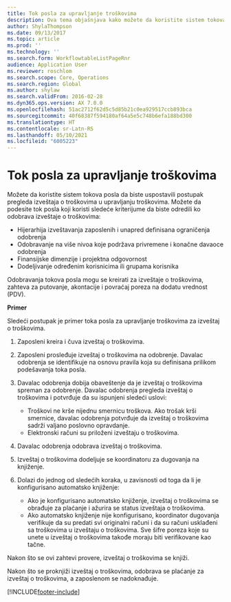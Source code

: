 ```yaml
---
title: Tok posla za upravljanje troškovima
description: Ova tema objašnjava kako možete da koristite sistem tokova posla u usluzi Microsoft Dynamics 365 Finance, da biste uspostavili postupak pregleda izveštaja o troškovima u upravljanju troškovima.
author: ShylaThompson
ms.date: 09/13/2017
ms.topic: article
ms.prod: ''
ms.technology: ''
ms.search.form: WorkflowtableListPageRnr
audience: Application User
ms.reviewer: roschlom
ms.search.scope: Core, Operations
ms.search.region: Global
ms.author: shylaw
ms.search.validFrom: 2016-02-28
ms.dyn365.ops.version: AX 7.0.0
ms.openlocfilehash: 51ac2712f62d5c5d85b21c0ea929517ccb893bca
ms.sourcegitcommit: 40f68387f594180af64a5e5c748b6efa188bd300
ms.translationtype: HT
ms.contentlocale: sr-Latn-RS
ms.lasthandoff: 05/10/2021
ms.locfileid: "6005223"
---
```

# <a name="expense-management-workflow"></a>Tok posla za upravljanje troškovima

Možete da koristite sistem tokova posla da biste uspostavili postupak pregleda izveštaja o troškovima u upravljanju troškovima. Možete da podesite tok posla koji koristi sledeće kriterijume da biste odredili ko odobrava izveštaje o troškovima:

- Hijerarhija izveštavanja zaposlenih i unapred definisana ograničenja odobrenja
- Odobravanje na više nivoa koje podržava privremene i konačne davaoce odobrenja
- Finansijske dimenzije i projektna odgovornost
- Dodeljivanje određenim korisnicima ili grupama korisnika

Odobravanja tokova posla mogu se kreirati za izveštaje o troškovima, zahteva za putovanje, akontacije i povraćaj poreza na dodatu vrednost (PDV).

**Primer**

Sledeći postupak je primer toka posla za upravljanje troškovima za izveštaj o troškovima.

1. Zaposleni kreira i čuva izveštaj o troškovima.
2. Zaposleni prosleđuje izveštaj o troškovima na odobrenje. Davalac odobrenja se identifikuje na osnovu pravila koja su definisana prilikom podešavanja toka posla.
3. Davalac odobrenja dobija obaveštenje da je izveštaj o troškovima spreman za odobrenje. Davalac odobrenja pregleda izveštaj o troškovima i potvrđuje da su ispunjeni sledeći uslovi:

    - Troškovi ne krše nijednu smernicu troškova. Ako trošak krši smernice, davalac odobrenja potvrđuje da izveštaj o troškovima sadrži valjano poslovno opravdanje.
    - Elektronski računi su priloženi izveštaju o troškovima.

4. Davalac odobrenja odobrava izveštaj o troškovima.
5. Izveštaj o troškovima dodeljuje se koordinatoru za dugovanja na knjiženje.
6. Dolazi do jednog od sledećih koraka, u zavisnosti od toga da li je konfigurisano automatsko knjiženje:

    - Ako je konfigurisano automatsko knjiženje, izveštaj o troškovima se obrađuje za plaćanje i ažurira se status izveštaja o troškovima.
    - Ako automatsko knjiženje nije konfigurisano, koordinator dugovanja verifikuje da su predati svi originalni računi i da su računi usklađeni sa troškovima u izveštaju o troškovima. Sve šifre poreza koje su unete u izveštaj o troškovima takođe moraju biti verifikovane kao tačne.

Nakon što se ovi zahtevi provere, izveštaj o troškovima se knjiži.

Nakon što se proknjiži izveštaj o troškovima, odobrava se plaćanje za izveštaj o troškovima, a zaposlenom se nadoknađuje.


[!INCLUDE[footer-include](../includes/footer-banner.md)]